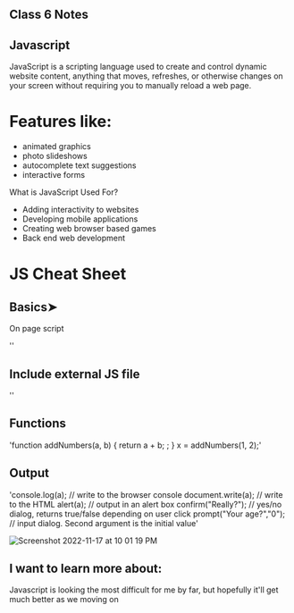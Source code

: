 ## Class 6 Notes
## Javascript

JavaScript is a scripting language used to create and control dynamic website content, 
anything that moves, refreshes, or otherwise changes on your screen without requiring
you to manually reload a web page. 

# Features like:

* animated graphics
* photo slideshows
* autocomplete text suggestions
* interactive forms


What is JavaScript Used For?

+ Adding interactivity to websites
+ Developing mobile applications
+ Creating web browser based games
+ Back end web development

# JS Cheat Sheet

## Basics➤

On page script

'<script type="text/javascript">  ...
</script>'

## Include external JS file

'<script src="filename.js"></script>'

## Functions

'function addNumbers(a, b) {
return a + b; ;
}
x = addNumbers(1, 2);'

## Output

'console.log(a);             // write to the browser console
document.write(a);          // write to the HTML
alert(a);                   // output in an alert box
confirm("Really?");         // yes/no dialog, returns true/false depending on user click
prompt("Your age?","0");    // input dialog. Second argument is the initial value'

![Screenshot 2022-11-17 at 10 01 19 PM](https://user-images.githubusercontent.com/118200431/202631961-bab583c1-7787-43bc-9bd7-fe89061e12a5.png)


## I want to learn more about:
Javascript is looking the most difficult for me by far, but hopefully it'll get much better as we moving on
